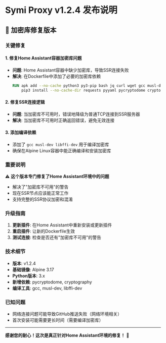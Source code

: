 # Symi Proxy v1.2.4 发布说明

## 🔧 加密库修复版本

### 关键修复

#### 1. **修复Home Assistant容器加密库问题**
- **问题**: Home Assistant容器中缺少加密库，导致SSR连接失败
- **解决**: 在Dockerfile中添加了必要的加密库依赖
  ```dockerfile
  RUN apk add --no-cache python3 py3-pip bash jq curl wget gcc musl-dev libffi-dev && \
      pip3 install --no-cache-dir requests pyyaml pycryptodome cryptography
  ```

#### 2. **修复SSR连接逻辑**
- **问题**: 当加密库不可用时，错误地降级为普通TCP连接到SSR服务器
- **解决**: 当加密库不可用时正确返回错误，避免无效连接

#### 3. **添加编译依赖**
- 添加了 `gcc musl-dev libffi-dev` 用于编译加密库
- 确保在Alpine Linux容器中能正确编译和安装加密库

### 重要说明

⚠️ **这个版本专门修复了Home Assistant环境中的问题**
- 解决了"加密库不可用"的警告
- 现在SSR节点应该能正常工作
- 支持完整的SSR协议加密和混淆

### 升级指南

1. **更新插件**: 在Home Assistant中重新安装或更新插件
2. **重启插件**: 让新的Dockerfile生效
3. **测试连接**: 检查是否还有"加密库不可用"的警告

### 技术细节

- **版本**: v1.2.4
- **基础镜像**: Alpine 3.17
- **Python版本**: 3.x
- **新增依赖**: pycryptodome, cryptography
- **编译工具**: gcc, musl-dev, libffi-dev

### 已知问题

- 网络连接问题可能导致GitHub推送失败（网络环境相关）
- 首次安装可能需要更长时间（需要编译加密库）

---

**感谢您的耐心！这次是真正针对Home Assistant环境的修复！** 🚀
